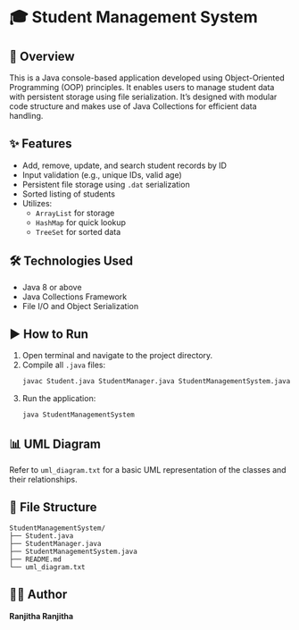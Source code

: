 # 🎓 Student Management System

## 📘 Overview
This is a Java console-based application developed using Object-Oriented Programming (OOP) principles. It enables users to manage student data with persistent storage using file serialization. It’s designed with modular code structure and makes use of Java Collections for efficient data handling.

## ✨ Features
- Add, remove, update, and search student records by ID
- Input validation (e.g., unique IDs, valid age)
- Persistent file storage using `.dat` serialization
- Sorted listing of students
- Utilizes:
  - `ArrayList` for storage
  - `HashMap` for quick lookup
  - `TreeSet` for sorted data

## 🛠️ Technologies Used
- Java 8 or above
- Java Collections Framework
- File I/O and Object Serialization

## ▶️ How to Run
1. Open terminal and navigate to the project directory.
2. Compile all `.java` files:
   ```bash
   javac Student.java StudentManager.java StudentManagementSystem.java
   ```
3. Run the application:
   ```bash
   java StudentManagementSystem
   ```

## 📊 UML Diagram
Refer to `uml_diagram.txt` for a basic UML representation of the classes and their relationships.

## 📁 File Structure
```
StudentManagementSystem/
├── Student.java
├── StudentManager.java
├── StudentManagementSystem.java
├── README.md
└── uml_diagram.txt
```

## 👩‍💻 Author
**Ranjitha Ranjitha**

